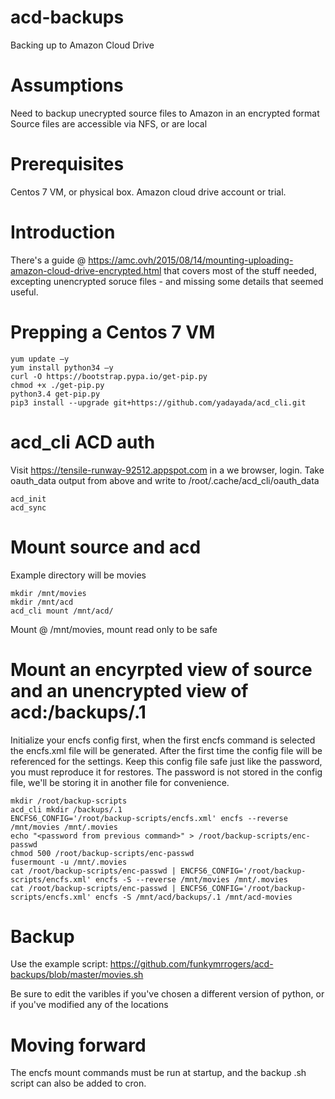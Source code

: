 # acd-backups
Backing up to Amazon Cloud Drive

# Assumptions

Need to backup unecrypted source files to Amazon in an encrypted format
Source files are accessible via NFS, or are local

# Prerequisites

Centos 7 VM, or physical box.
Amazon cloud drive account or trial.

# Introduction

There's a guide @ https://amc.ovh/2015/08/14/mounting-uploading-amazon-cloud-drive-encrypted.html that covers most of the stuff needed, excepting unencrypted soruce files - and missing some details that seemed useful.

# Prepping a Centos 7 VM

    yum update –y
    yum install python34 –y
    curl -O https://bootstrap.pypa.io/get-pip.py
    chmod +x ./get-pip.py
    python3.4 get-pip.py
    pip3 install --upgrade git+https://github.com/yadayada/acd_cli.git

# acd_cli ACD auth

Visit https://tensile-runway-92512.appspot.com in a we browser, login.
Take oauth_data output from above and write to /root/.cache/acd_cli/oauth_data

    acd_init
    acd_sync

# Mount source and acd

Example directory will be movies

    mkdir /mnt/movies
    mkdir /mnt/acd
    acd_cli mount /mnt/acd/

Mount @ /mnt/movies, mount read only to be safe

# Mount an encyrpted view of source and an unencrypted view of acd:/backups/.1

Initialize your encfs config first, when the first encfs command is selected the encfs.xml file will be generated. After the first time the config file will be referenced for the settings. Keep this config file safe just like the password, you must reproduce it for restores. The password is not stored in the config file, we'll be storing it in another file for convenience.

    mkdir /root/backup-scripts
    acd_cli mkdir /backups/.1
    ENCFS6_CONFIG='/root/backup-scripts/encfs.xml' encfs --reverse /mnt/movies /mnt/.movies
    echo "<password from previous command>" > /root/backup-scripts/enc-passwd
    chmod 500 /root/backup-scripts/enc-passwd
    fusermount -u /mnt/.movies
    cat /root/backup-scripts/enc-passwd | ENCFS6_CONFIG='/root/backup-scripts/encfs.xml' encfs -S --reverse /mnt/movies /mnt/.movies
    cat /root/backup-scripts/enc-passwd | ENCFS6_CONFIG='/root/backup-scripts/encfs.xml' encfs -S /mnt/acd/backups/.1 /mnt/acd-movies

# Backup

Use the example script: https://github.com/funkymrrogers/acd-backups/blob/master/movies.sh

Be sure to edit the varibles if you've chosen a different version of python, or if you've modified any of the locations

# Moving forward

The encfs mount commands must be run at startup, and the backup .sh script can also be added to cron.
